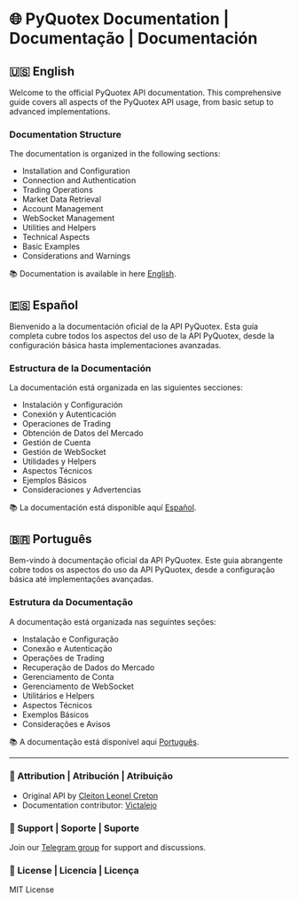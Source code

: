 # 🌐 PyQuotex Documentation | Documentação | Documentación

## 🇺🇸 English

Welcome to the official PyQuotex API documentation. This comprehensive guide covers all aspects of the PyQuotex API usage, from basic setup to advanced implementations.

### Documentation Structure

The documentation is organized in the following sections:
- Installation and Configuration
- Connection and Authentication
- Trading Operations
- Market Data Retrieval
- Account Management
- WebSocket Management
- Utilities and Helpers
- Technical Aspects
- Basic Examples
- Considerations and Warnings

📚 Documentation is available in here [English](en/index.md).

## 🇪🇸 Español

Bienvenido a la documentación oficial de la API PyQuotex. Esta guía completa cubre todos los aspectos del uso de la API PyQuotex, desde la configuración básica hasta implementaciones avanzadas.

### Estructura de la Documentación

La documentación está organizada en las siguientes secciones:
- Instalación y Configuración
- Conexión y Autenticación
- Operaciones de Trading
- Obtención de Datos del Mercado
- Gestión de Cuenta
- Gestión de WebSocket
- Utilidades y Helpers
- Aspectos Técnicos
- Ejemplos Básicos
- Consideraciones y Advertencias

📚 La documentación está disponible aquí [Español](es/index.md).

## 🇧🇷 Português

Bem-vindo à documentação oficial da API PyQuotex. Este guia abrangente cobre todos os aspectos do uso da API PyQuotex, desde a configuração básica até implementações avançadas.

### Estrutura da Documentação

A documentação está organizada nas seguintes seções:
- Instalação e Configuração
- Conexão e Autenticação
- Operações de Trading
- Recuperação de Dados do Mercado
- Gerenciamento de Conta
- Gerenciamento de WebSocket
- Utilitários e Helpers
- Aspectos Técnicos
- Exemplos Básicos
- Considerações e Avisos

📚 A documentação está disponível aqui [Português](pt/index.md).

---

### 🌟 Attribution | Atribución | Atribuição

- Original API by [Cleiton Leonel Creton](https://github.com/cleitonleonel)
- Documentation contributor: [Victalejo](https://github.com/victalejo)

### 📱 Support | Soporte | Suporte

Join our [Telegram group](https://t.me/+Uzcmc-NZvN4xNTQx) for support and discussions.

### 📄 License | Licencia | Licença

MIT License